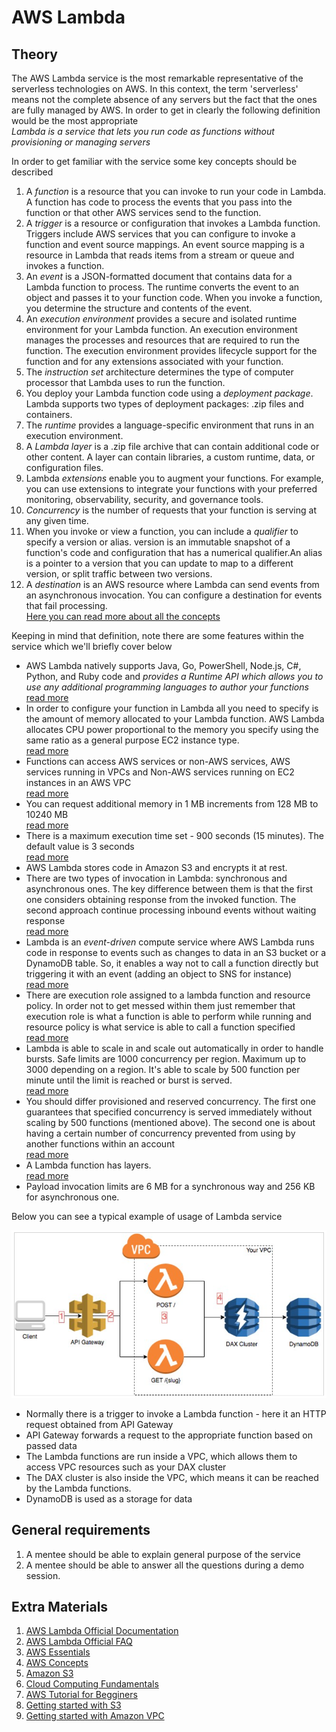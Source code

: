 # AWS Lambda

## Theory

The AWS Lambda service is the most remarkable representative of the serverless technologies on AWS. In this context, the term 'serverless'
means not the complete absence of any servers but the fact that the ones are fully managed by AWS. In order to get in clearly the following 
definition would be the most appropriate\
*Lambda is a service that lets you run code as functions without provisioning or managing servers*

In order to get familiar with the service some key concepts should be described
1. A *function* is a resource that you can invoke to run your code in Lambda. A function has code to process the events that you pass into the function or that other AWS services send to the function.
2. A *trigger* is a resource or configuration that invokes a Lambda function. Triggers include AWS services that you can configure to invoke a function and event source mappings. An event source mapping is a resource in Lambda that reads items from a stream or queue and invokes a function.
3. An *event* is a JSON-formatted document that contains data for a Lambda function to process. The runtime converts the event to an object and passes it to your function code. When you invoke a function, you determine the structure and contents of the event.
4. An *execution environment* provides a secure and isolated runtime environment for your Lambda function. An execution environment manages the processes and resources that are required to run the function. The execution environment provides lifecycle support for the function and for any extensions associated with your function.
5. The *instruction set* architecture determines the type of computer processor that Lambda uses to run the function.
6. You deploy your Lambda function code using a *deployment package*. Lambda supports two types of deployment packages: .zip files and containers.
7. The *runtime* provides a language-specific environment that runs in an execution environment.
8. A *Lambda layer* is a .zip file archive that can contain additional code or other content. A layer can contain libraries, a custom runtime, data, or configuration files.
9. Lambda *extensions* enable you to augment your functions. For example, you can use extensions to integrate your functions with your preferred monitoring, observability, security, and governance tools.
10. *Concurrency* is the number of requests that your function is serving at any given time.
11. When you invoke or view a function, you can include a *qualifier* to specify a version or alias.  version is an immutable snapshot of a function's code and configuration that has a numerical qualifier.An alias is a pointer to a version that you can update to map to a different version, or split traffic between two versions.
12. A *destination* is an AWS resource where Lambda can send events from an asynchronous invocation. You can configure a destination for events that fail processing. <br />
[Here you can read more about all the concepts](https://docs.aws.amazon.com/lambda/latest/dg/gettingstarted-concepts.html)


Keeping in mind that definition, note there are some features within the service which we'll briefly cover below

- AWS Lambda natively supports Java, Go, PowerShell, Node.js, C#, Python, and Ruby code and *provides a Runtime API which allows you to use any additional programming languages to author your functions* <br /> [read more](https://docs.aws.amazon.com/lambda/latest/dg/lambda-runtimes.html)
- In order to configure your function in Lambda all you need to specify is the amount of memory allocated to your Lambda function. AWS Lambda allocates CPU power proportional to the memory you specify using the same ratio as a general purpose EC2 instance type.  <br /> [read more](https://docs.aws.amazon.com/lambda/latest/dg/lambda-functions.html)
- Functions can access AWS services or non-AWS services, AWS services running in VPCs and Non-AWS services running on EC2 instances in an AWS VPC   <br /> [read more](https://docs.aws.amazon.com/lambda/latest/dg/lambda-functions.html)
- You can request additional memory in 1 MB increments from 128 MB to 10240 MB<br /> [read more](https://docs.aws.amazon.com/lambda/latest/dg/configuration-function-common.html)
- There is a maximum execution time set - 900 seconds (15 minutes). The default value is 3 seconds<br /> [read more](https://aws.amazon.com/about-aws/whats-new/2018/10/aws-lambda-supports-functions-that-can-run-up-to-15-minutes/)
- AWS Lambda stores code in Amazon S3 and encrypts it at rest.
- There are two types of invocation in Lambda: synchronous and asynchronous ones. The key difference between them is that the first one considers obtaining response from the invoked function. The second approach continue processing inbound events without waiting response <br /> [read more](https://docs.aws.amazon.com/lambda/latest/dg/lambda-invocation.html)
- Lambda is an *event-driven* compute service where AWS Lambda runs code in response to events such as changes to data in an S3 bucket or a DynamoDB table. So, it enables a way not to call a function directly but triggering it with an event (adding an object to SNS for instance) <br /> [read more](https://docs.aws.amazon.com/lambda/latest/dg/invocation-eventsourcemapping.html)
- There are execution role assigned to a lambda function and resource policy. In order not to get messed within them just remember that execution role is what a function is able to perform while running and resource policy is what service is able to call a function specified <br /> [read more](https://docs.aws.amazon.com/lambda/latest/dg/lambda-intro-execution-role.html)
- Lambda is able to scale in and scale out automatically in order to handle bursts. Safe limits are 1000 concurrency per region. Maximum up to 3000 depending on a region. It's able to scale by 500 function per minute until the limit is reached or burst is served. <br /> [read more](https://docs.aws.amazon.com/lambda/latest/dg/configuration-concurrency.html)
- You should differ provisioned and reserved concurrency. The first one guarantees that specified concurrency is served immediately without scaling by 500 functions (mentioned above). The second one is about having a certain number of concurrency prevented from using by another functions within an account <br /> [read more](https://docs.aws.amazon.com/lambda/latest/dg/configuration-concurrency.html)
- A Lambda function has layers.<br /> [read more](https://docs.aws.amazon.com/lambda/latest/dg/configuration-layers.html) 
- Payload invocation limits are 6 MB for a synchronous way and 256 KB for asynchronous one.

Below you can see a typical example of usage of Lambda service<br/>

![Example Lambda](../practice/resources/lambda/media/example.png)

* Normally there is a trigger to invoke a Lambda function - here it an HTTP request obtained from API Gateway
* API Gateway forwards a request to the appropriate function based on passed data
* The Lambda functions are run inside a VPC, which allows them to access VPC resources such as your DAX cluster
* The DAX cluster is also inside the VPC, which means it can be reached by the Lambda functions.
* DynamoDB is used as a storage for data

## General requirements
1. A mentee should be able to explain general purpose of the service
2. A mentee should be able to answer all the questions during a demo session.

## Extra Materials

1. [AWS Lambda Official Documentation](https://aws.amazon.com/lambda/)
2. [AWS Lambda Official FAQ](https://aws.amazon.com/lambda/faqs/)
3. [AWS Essentials](https://www.youtube.com/playlist?list=PLv2a_5pNAko0Mijc6mnv04xeOut443Wnk)
4. [AWS Concepts](https://www.youtube.com/playlist?list=PLv2a_5pNAko2Jl4Ks7V428ttvy-Fj4NKU)
5. [Amazon S3](https://aws.amazon.com/s3/)
6. [Cloud Computing Fundamentals](https://youtu.be/uroryFU78gM)
7. [AWS Tutorial for Begginers](https://youtu.be/IT1X42D1KeA)
8. [Getting started with S3](https://docs.aws.amazon.com/AmazonS3/latest/gsg/GetStartedWithS3.html)
9. [Getting started with Amazon VPC](https://docs.aws.amazon.com/vpc/latest/userguide/vpc-getting-started.html)

